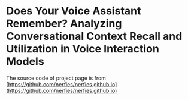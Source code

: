 # Does Your Voice Assistant Remember? Analyzing Conversational Context Recall and Utilization in Voice Interaction Models

The source code of project page is from [https://github.com/nerfies/nerfies.github.io](https://github.com/nerfies/nerfies.github.io)
